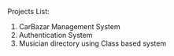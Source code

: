 Projects List:
1. CarBazar Management System
2. Authentication System
3. Musician directory using Class based system
